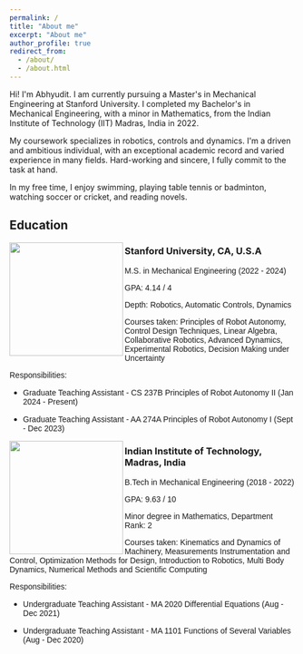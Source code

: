 ```yaml
---
permalink: /
title: "About me"
excerpt: "About me"
author_profile: true
redirect_from: 
  - /about/
  - /about.html
---
```


Hi! I'm Abhyudit. I am currently pursuing a Master's in Mechanical Engineering at Stanford University. I completed my Bachelor's in Mechanical Engineering, with a minor in Mathematics, from the Indian Institute of Technology (IIT) Madras, India in 2022.

My coursework specializes in robotics, controls and dynamics. I'm a driven and ambitious individual, with an exceptional academic record and varied experience in many fields. Hard-working and sincere, I fully commit to the task at hand.

In my free time, I enjoy swimming, playing table tennis or badminton, watching soccer or cricket, and reading novels.

Education
------
<img align="left" width="200" src="https://i.imgur.com/iHeYrNX.png" />

### Stanford University, CA, U.S.A

<span style="font-family: 'Arial';"> M.S. in Mechanical Engineering (2022 - 2024) </span>

<span style="font-family: 'Arial';"> GPA: 4.14 / 4 </span>

<span style="font-family: 'Arial';"> Depth: Robotics, Automatic Controls, Dynamics </span>

<span style="font-family: 'Arial';"> Courses taken: Principles of Robot Autonomy, Control Design Techniques, Linear Algebra, Collaborative Robotics, Advanced Dynamics, Experimental Robotics, Decision Making under Uncertainty </span>

<span style="font-family: 'Arial';"> Responsibilities: </span>

* <span style="font-family: 'Arial';"> Graduate Teaching Assistant - CS 237B Principles of Robot Autonomy II (Jan 2024 - Present) </span>

* <span style="font-family: 'Arial';"> Graduate Teaching Assistant - AA 274A Principles of Robot Autonomy I (Sept - Dec 2023) </span>

<img align="left" width="200" src="https://i.imgur.com/W9EC8n6.png" />

### Indian Institute of Technology, Madras, India

<span style="font-family: 'Arial';"> B.Tech in Mechanical Engineering (2018 - 2022) </span>

<span style="font-family: 'Arial';"> GPA: 9.63 / 10 </span>

<span style="font-family: 'Arial';"> Minor degree in Mathematics, Department Rank: 2 </span>

<span style="font-family: 'Arial';"> Courses taken: Kinematics and Dynamics of Machinery, Measurements Instrumentation and Control, Optimization Methods for Design, Introduction to Robotics, Multi Body Dynamics, Numerical Methods and Scientific Computing </span>

<span style="font-family: 'Arial';"> Responsibilities: </span>

* <span style="font-family: 'Arial';"> Undergraduate Teaching Assistant - MA 2020 Differential Equations (Aug - Dec 2021) </span>
 
* <span style="font-family: 'Arial';"> Undergraduate Teaching Assistant - MA 1101 Functions of Several Variables (Aug - Dec 2020) </span>
